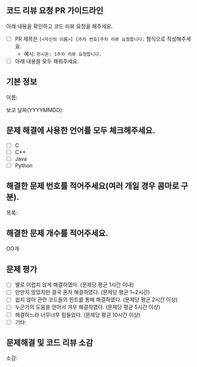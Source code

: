 ## 코드 리뷰 요청 PR 가이드라인

아래 내용을 확인하고 코드 리뷰 요청을 해주세요.

- [ ] PR 제목은 `[<자신의 이름>] [주차 번호]주차 리뷰 요청합니다.` 형식으로 작성해주세요.
    - 예시: `한시온: 1주차 리뷰 요청합니다.`
- [ ] 아래 내용을 모두 채워주세요.

## 기본 정보

이름:

보고 날짜(YYYYMMDD):

## 문제 해결에 사용한 언어를 모두 체크해주세요.

- [ ] C
- [ ] C++
- [ ] Java
- [ ] Python

## 해결한 문제 번호를 적어주세요(여러 개일 경우 콤마로 구분).

목록:

## 해결한 문제 개수를 적어주세요.

OO개

## 문제 평가

- [ ] 별로 어렵지 않게 해결하였다. (문제당 평균 1시간 이내)
- [ ] 만만치 않았지만 결국 혼자 해결하였다. (문제당 평균 1~2시간)
- [ ] 쉽지 않아 관련 코드들의 힌트를 통해 해결하였다. (문제당 평균 2시간 이상)
- [ ] 누군가의 도움을 얻어서 겨우 해결하였다. (문제당 평균 5시간 이상)
- [ ] 해결하느라 너무너무 힘들었다. (문제당 평균 10시간 이상)
- [ ] 기타:

## 문제해결 및 코드 리뷰 소감

소감:
